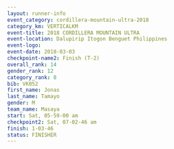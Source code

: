 ```yaml
---
layout: runner-info 
event_category: cordillera-mountain-ultra-2018 
category_km: VERTICALKM 
event-title: 2018 CORDILLERA MOUNTAIN ULTRA 
event-location: Dalupirip Itogon Benguet Philippines 
event-logo: 
event-date: 2018-03-03 
checkpoint-name2: Finish (T-2) 
overall_rank: 14
gender_rank: 12
category_rank: 8
bib: VK052
first_name: Jonas
last_name: Tamayo
gender: M
team_name: Masaya
start: Sat, 05-59-00 am
checkpoint2: Sat, 07-02-46 am
finish: 1-03-46
status: FINISHER
---
```

